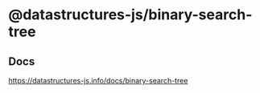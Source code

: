 # @datastructures-js/binary-search-tree

## Docs
https://datastructures-js.info/docs/binary-search-tree
